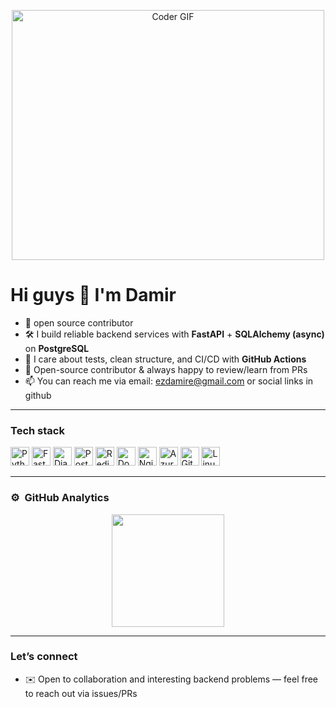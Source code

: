 <p align="center">

  <img src="https://media.giphy.com/media/SWoSkN6DxTszqIKEqv/giphy.gif" alt="Coder GIF" width="500" height="400">
  
</p>

# Hi guys 👋  I'm Damir



- 👯 open source contributor
- 🛠️ I build reliable backend services with **FastAPI** + **SQLAlchemy (async)** on **PostgreSQL**  
- 🧪 I care about tests, clean structure, and CI/CD with **GitHub Actions**  
- 🤝 Open-source contributor & always happy to review/learn from PRs  
- 📫 You can reach me via email: ezdamire@gmail.com or social links in github

---

### Tech stack
<p>
  <img src="https://cdn.jsdelivr.net/gh/devicons/devicon/icons/python/python-original.svg" height="30" alt="Python"/>
  <img src="https://cdn.jsdelivr.net/gh/devicons/devicon/icons/fastapi/fastapi-original.svg" height="30" alt="FastAPI"/>
  <img src="https://cdn.jsdelivr.net/gh/devicons/devicon/icons/django/django-plain.svg" height="30" alt="Django"/>
  <img src="https://cdn.jsdelivr.net/gh/devicons/devicon/icons/postgresql/postgresql-original.svg" height="30" alt="PostgreSQL"/>
  <img src="https://cdn.jsdelivr.net/gh/devicons/devicon/icons/redis/redis-original.svg" height="30" alt="Redis"/>
  <img src="https://cdn.jsdelivr.net/gh/devicons/devicon/icons/docker/docker-original.svg" height="30" alt="Docker"/>
  <img src="https://cdn.jsdelivr.net/gh/devicons/devicon/icons/nginx/nginx-original.svg" height="30" alt="Nginx"/>
  <img src="https://cdn.jsdelivr.net/gh/devicons/devicon/icons/azure/azure-original.svg" height="30" alt="Azure"/>
  <img src="https://cdn.jsdelivr.net/gh/devicons/devicon/icons/git/git-original.svg" height="30" alt="Git"/>
  <img src="https://cdn.jsdelivr.net/gh/devicons/devicon/icons/linux/linux-original.svg" height="30" alt="Linux"/>
</p>

----
### ⚙️ &nbsp;GitHub Analytics

<p align="center">
<a href="https://github.com/EZDAMIR">
  <img height="180em" src="https://github-readme-stats-eight-theta.vercel.app/api/top-langs/?username=ezdamir&layout=compact&langs_count=8&theme=algolia"/>
</a>
</p>

---

### Let’s connect
- ✉️ Open to collaboration and interesting backend problems — feel free to reach out via issues/PRs
